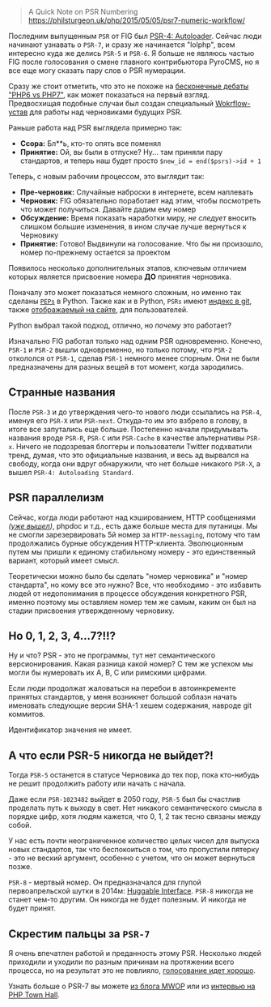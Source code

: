 >A Quick Note on PSR Numbering
https://philsturgeon.uk/php/2015/05/05/psr7-numeric-workflow/


Последним выпущенным `PSR` от FIG был [PSR-4: Autoloader](http://www.php-fig.org/psr/psr-4/). Сейчас люди начинают узнавать о `PSR-7`, и сразу же начинается "lolphp", всем интересно куда же делись `PSR-5` и `PSR-6`. Я больше не являюсь частью FIG после голосования о смене главного контрибьютора PyroCMS, но я все еще могу сказать пару слов о PSR нумерации.

Сразу же стоит отметить, что это не похоже на [бесконечные дебаты "PHP6 vs PHP7"](https://philsturgeon.uk/php/2014/07/23/neverending-muppet-debate-of-php-6-v-php-7/), как может показаться на первый взгляд. Предвосхищая подобные случаи был создан специальный [Wokrflow-устав](https://github.com/php-fig/fig-standards/blob/master/bylaws/004-psr-workflow.md) для работы над черновиками будущих PSR.

Раньше работа над PSR выглядела примерно так:

* **Ссора:** Бл**ь, кто-то опять все поменял
* **Принятие:** Ой, вы были в отпуске? Ну... там приняли пару стандартов, и теперь наш будет просто `$new_id = end($psrs)->id + 1`

Теперь, с новым рабочим процессом, это выглядит так:

* **Пре-черновик:** Случайные наброски в интернете, всем наплевать
* **Черновик:** FIG обязательно поработает над этим, чтобы посмотреть что может получиться. Давайте дадим ему номер
* **Обсуждение:** Время показать наработки миру, _не следует_ вносить слишком большие изменения, в ином случае лучше вернуться к Черновику
* **Принятие:** Готово! Выдвинули на голосование. Что бы ни произошло, номер по-прежнему остается за проектом

Появилось несколько дополнительных этапов, ключевым отличием которых является присвоение номера **ДО** принятия черновика.

Поначалу это может показаться немного сложным, но именно так сделаны [`PEPs`](https://www.python.org/dev/peps/) в Python. Также как и в Python, `PSRs` имеют [индекс в git](https://github.com/php-fig/fig-standards/blob/master/index.md), также [отображаемый на сайте](http://www.php-fig.org/psr/), для пользователей.

Python выбрал такой подход, отлично, но _почему_ это работает?

Изначально FIG работал только над одним PSR одновременно. Конечно, `PSR-1` и `PSR-2` вышли одновременно, но только потому, что `PSR-2` откололся от `PSR-1`, сделав `PSR-1` немного менее спорным. Они не были предназначены для разных вещей в тот момент, когда зародились.

## Странные названия

После `PSR-3` и до утверждения чего-то нового люди ссылались на `PSR-4`, именуя его `PSR-X` или `PSR-next`. Откуда-то им это взбрело в голову, в итоге все запутались еще больше. Постепенно начали придумывать названия вроде `PSR-R`, `PSR-C` или `PSR-Cache` в качестве альтернативы `PSR-x`. Ничего не подозревая блоггеры и пользователи Twitter подхватили тренд, думая, что это официальные названия, и весь ад вырвался на свободу, когда они вдруг обнаружили, что нет больше никакого `PSR-X`, а вышел `PSR-4: Autoloading Standard`.

## PSR параллелизм

Сейчас, когда люди работают над кэшированием, HTTP сообщениями _([уже вышел](http://habrahabr.ru/post/258423/))_, phpdoc и т.д., есть даже больше места для путаницы. Мы не смогли зарезервировать 5й номер за `HTTP-messaging`, потому что там продолжались бурные обсуждения HTTP-клиента. Эволюционным путем мы пришли к единому стабильному номеру - это единственный вариант, который имеет смысл.

Теоретически можно было бы сделать "номер черновика" и "номер стандарта", но кому все это нужно? Все, что необходимо - это избавить людей от недопонимания в процессе обсуждения конкретного PSR, именно поэтому мы оставляем номер тем же самым, каким он был на стадии присвоения утвержденному черновику.

## Но 0, 1, 2, 3, 4…7?!!?

Ну и что? PSR - это не программы, тут нет семантического версионирования. Какая разница какой номер? С тем же успехом мы могли бы нумеровать их A, B, C или римскими цифрами.

Если люди продолжат жаловаться на перебои в автоинкременте принятых стандартов, у меня возникнет большой соблазн начать именовать следующие версии SHA-1 хешем содержания, навроде git коммитов.

Идентификатор значения не имеет.

## А что если PSR-5 никогда не выйдет?!

Тогда `PSR-5` останется в статусе Черновика до тех пор, пока кто-нибудь не решит продолжить работу или начать с начала.

Даже если `PSR-1023482` выйдет в 2050 году, `PSR-5` был бы счастлив проделать путь к выходу в свет. Нет никакого семантического смысла в порядке цифр, хотя людям кажется, что 0, 1, 2 так тесно связаны между собой.

У нас есть почти неограниченное количество целых чисел для выпуска новых стандартов, так что беспокоиться о том, что пропустили пятерку - это не веский аргумент, особенно с учетом, что он может вернуться позже.

`PSR-8` - мертвый номер. Он предназначался для глупой первоапрельской шутки в 2014м: [Huggable Interface](https://github.com/php-fig/fig-standards/blob/master/proposed/psr-8-hug/psr-8-hug.md). `PSR-8` никогда не станет чем-то другим. Он никогда не будет полезным. И никогда не будет принят.

## Скрестим пальцы за `PSR-7`

Я очень впечатлен работой и преданность этому PSR. Несколько людей приходили и уходили по разным причинам на протяжении всего процесса, но на результат это не повлияло, [голосование идет хорошо](https://groups.google.com/forum/#!topic/php-fig/0baLqR6Rvcg).

Узнать больше о PSR-7 вы можете [из блога MWOP](http://mwop.net/blog/2015-01-08-on-http-middleware-and-psr-7.html) или из [интервью на PHP Town Hall](http://phptownhall.com/blog/2015/02/02/episode-36-psr-7-the-world-of-tomorrow/).
